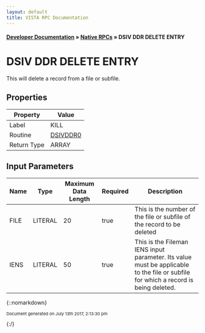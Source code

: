 ```yaml
---
layout: default
title: VISTA RPC Documentation
---
```


#### [Developer Documentation](../index) &#187; [Native RPCs](TableOfContents) &#187; DSIV DDR DELETE ENTRY<br/>
# DSIV DDR DELETE ENTRY

This will delete a record from a file or subfile.

## Properties

Property | Value
--- | ---
Label | KILL
Routine | [DSIVDDR0](http://code.osehra.org/dox/Routine_DSIVDDR0_source.html)
Return Type | ARRAY


## Input Parameters

Name | Type | Maximum Data Length | Required | Description
--- | --- | --- | --- | ---
FILE | LITERAL | 20 | true | This is the number of the file or subfile of the record to be deleted
IENS | LITERAL | 50 | true | This is the Fileman IENS input parameter.  Its value must be applicable to the file or subfile for which a record is being deleted.



{::nomarkdown} <br/><p style="font-size: 11px">Document generated on July 13th 2017, 2:13:30 pm</p>{:/}